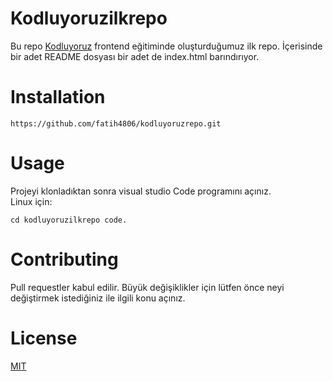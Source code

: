 # Kodluyoruzilkrepo
Bu repo [Kodluyoruz](https://www.kodluyoruz.org) frontend eğitiminde oluşturduğumuz ilk repo. İçerisinde bir adet README dosyası bir adet de index.html barındırıyor.

# Installation

`https://github.com/fatih4806/kodluyoruzrepo.git`

# Usage

Projeyi klonladıktan sonra visual studio Code programını açınız.<br>
Linux için: 

`cd kodluyoruzilkrepo
code.`

# Contributing

Pull requestler kabul edilir. Büyük değişiklikler için lütfen önce neyi değiştirmek istediğiniz ile ilgili konu açınız.

# License
[MIT](https://choosealicense.com/licenses/mit/)

#
